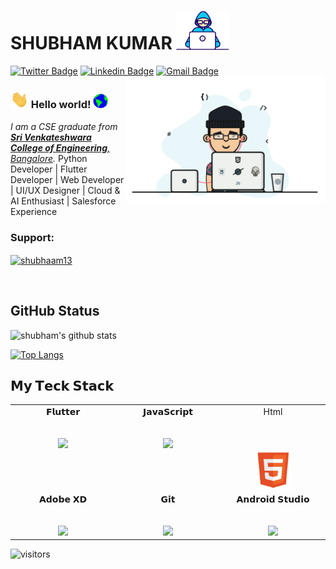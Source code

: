 # SHUBHAM KUMAR&nbsp;<img src="https://github.com/shubhaam13/shubham/blob/master/Assets/Developer.gif" width="85px">

[![Twitter Badge](https://img.shields.io/badge/-@Shubhaam13-1ca0f1?style=flat-square&labelColor=1ca0f1&logo=twitter&logoColor=white&link=https://twitter.com/Shubhaam13)](https://twitter.com/Shubhaam13) [![Linkedin Badge](https://img.shields.io/badge/-shubhaam13-blue?style=flat-square&logo=Linkedin&logoColor=white&link=https://www.linkedin.com/in/shubhaam13/)](https://www.linkedin.com/in/shubhaam13/)
[![Gmail Badge](https://img.shields.io/badge/-imsky004@gmail.com-c14438?style=flat-square&logo=Gmail&logoColor=white&link=mailto:imsky004@gmail.com)](mailto:imsky004@gmail.com) 
<img align="right" alt="PC GIF" src="https://github.com/shubhaam13/shubham/blob/master/Assets/1_IRGHmiGsa16stedQvIaZfw.gif" width="320" />

### <img src="https://github.com/shubhaam13/shubham/blob/master/Assets/Hi.gif" width="29px"> Hello world!&nbsp;<img src="https://github.com/shubhaam13/shubham/blob/master/Assets/Earth.gif" width="24px">

<p>
  <em>
    I am a CSE graduate from <a href="https://www.svcengg.com/"> <b>Sri Venkateshwara College of Engineering</b>, Bangalore</a>.
  </em>  
  Python Developer | Flutter Developer | Web Developer | UI/UX Designer | Cloud & AI Enthusiast | Salesforce Experience
</p>

<h3 align="left">Support:</h3>
<p><a href="https://www.buymeacoffee.com/shubhaam13"> <img align="center" src="https://cdn.buymeacoffee.com/buttons/v2/default-yellow.png" height="50" width="210" alt="shubhaam13" /></a></p>


<br>

## GitHub Status

![shubham's github stats](https://github-readme-stats.vercel.app/api?username=shubhaam13&show_icons=true&hide_border=true&theme=onedark)

[![Top Langs](https://github-readme-stats.vercel.app/api/top-langs/?username=shubhaam13&layout=compact&theme=onedark)](https://github.com/anuraghazra/github-readme-stats)


## 𝗠𝘆 𝗧𝗲𝗰𝗸 𝗦𝘁𝗮𝗰𝗸

<table>
  <tbody>
    <tr valign="top">
      <td width="25%" align="center">
        <span>𝗙𝗹𝘂𝘁𝘁𝗲𝗿</span><br><br><br>
        <img height="64px" src="https://cdn.svgporn.com/logos/flutter.svg">
      </td>
      <td width="25%" align="center">
        <span>𝗝𝗮𝘃𝗮𝗦𝗰𝗿𝗶𝗽𝘁</span><br><br><br>
        <img height="64px" src="https://cdn.svgporn.com/logos/javascript.svg">
      </td>
      <td width="25%" align="center">
        <span>Html</span><br><br><br><br>
        <img height="64px" src="https://github.com/shubhaam13/shubhaam13/blob/master/Assets/html.jpg">
      </td>
    </tr>
    <tr valign="top">
      <td width="25%" align="center">
        <span>𝗔𝗱𝗼𝗯𝗲 𝗫𝗗</span><br><br><br>
        <img height="64px" src="https://www.svgrepo.com/show/303109/adobe-xd-logo.svg">
      </td>
      <td width="25%" align="center">
        <span>𝗚𝗶𝘁</span><br><br><br>
        <img height="64px" src="https://cdn.svgporn.com/logos/git-icon.svg">
      </td>
      <td width="25%" align="center">
        <span>𝗔𝗻𝗱𝗿𝗼𝗶𝗱 𝗦𝘁𝘂𝗱𝗶𝗼</span><br><br><br>
        <img height="64px" src="https://cdn.svgporn.com/logos/android-icon.svg">
      </td>
    </tr>
    <tr valign="top">
    </tr>
  </tbody>
</table>


![visitors](https://visitor-badge.laobi.icu/badge?page_id=shubhaam13)
